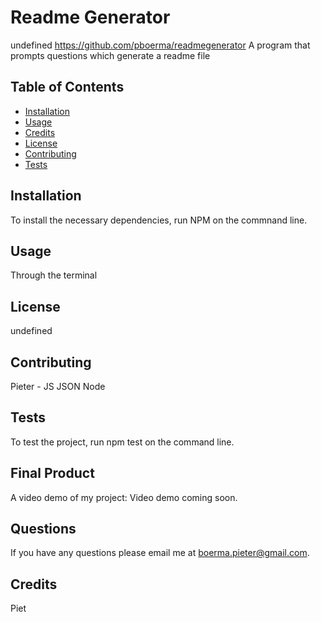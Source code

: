 # Readme Generator

    
undefined
https://github.com/pboerma/readmegenerator
A program that prompts questions which generate a readme file
## Table of Contents
* [Installation](#installation)
* [Usage](#usage)
* [Credits](#credits)
* [License](#license)
* [Contributing](#contributing)
* [Tests](#tests)


## Installation
To install the necessary dependencies, run NPM on the commnand line.


## Usage
Through the terminal


## License
undefined


## Contributing
Pieter - JS JSON Node


## Tests
To test the project, run npm test on the command line.
## Final Product
A video demo of my project: Video demo coming soon.
## Questions
If you have any questions please email me at boerma.pieter@gmail.com.
## Credits
Piet
